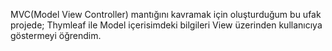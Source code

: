 MVC(Model View Controller) mantığını kavramak için oluşturduğum bu ufak projede; Thymleaf ile Model içerisimdeki bilgileri View üzerinden kullanıcıya göstermeyi öğrendim.
